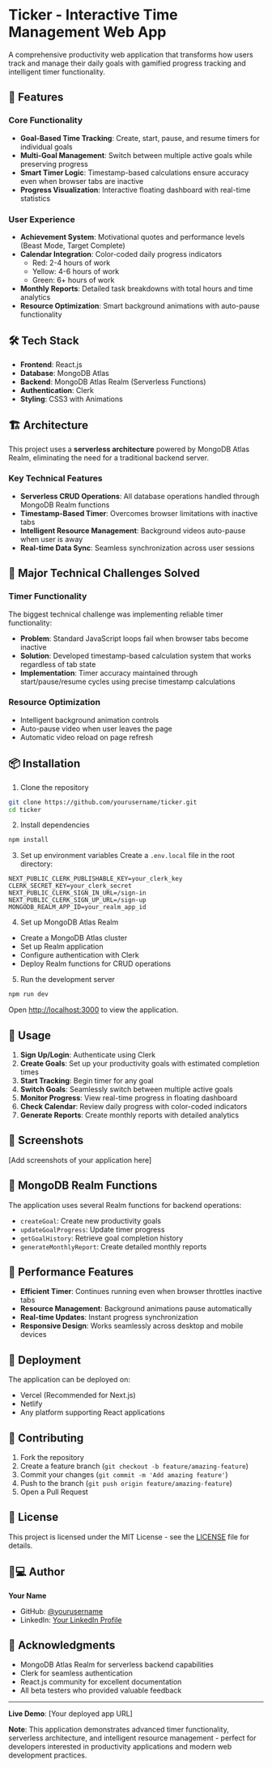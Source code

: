 # Ticker - Interactive Time Management Web App

A comprehensive productivity web application that transforms how users track and manage their daily goals with gamified progress tracking and intelligent timer functionality.

## 🚀 Features

### Core Functionality
- **Goal-Based Time Tracking**: Create, start, pause, and resume timers for individual goals
- **Multi-Goal Management**: Switch between multiple active goals while preserving progress
- **Smart Timer Logic**: Timestamp-based calculations ensure accuracy even when browser tabs are inactive
- **Progress Visualization**: Interactive floating dashboard with real-time statistics

### User Experience
- **Achievement System**: Motivational quotes and performance levels (Beast Mode, Target Complete)
- **Calendar Integration**: Color-coded daily progress indicators
  - Red: 2-4 hours of work
  - Yellow: 4-6 hours of work  
  - Green: 6+ hours of work
- **Monthly Reports**: Detailed task breakdowns with total hours and time analytics
- **Resource Optimization**: Smart background animations with auto-pause functionality

## 🛠️ Tech Stack

- **Frontend**: React.js
- **Database**: MongoDB Atlas
- **Backend**: MongoDB Atlas Realm (Serverless Functions)
- **Authentication**: Clerk
- **Styling**: CSS3 with Animations

## 🏗️ Architecture

This project uses a **serverless architecture** powered by MongoDB Atlas Realm, eliminating the need for a traditional backend server.

### Key Technical Features
- **Serverless CRUD Operations**: All database operations handled through MongoDB Realm functions
- **Timestamp-Based Timer**: Overcomes browser limitations with inactive tabs
- **Intelligent Resource Management**: Background videos auto-pause when user is away
- **Real-time Data Sync**: Seamless synchronization across user sessions

## 🚧 Major Technical Challenges Solved

### Timer Functionality
The biggest technical challenge was implementing reliable timer functionality:
- **Problem**: Standard JavaScript loops fail when browser tabs become inactive
- **Solution**: Developed timestamp-based calculation system that works regardless of tab state
- **Implementation**: Timer accuracy maintained through start/pause/resume cycles using precise timestamp calculations

### Resource Optimization
- Intelligent background animation controls
- Auto-pause video when user leaves the page
- Automatic video reload on page refresh

## 📦 Installation

1. Clone the repository
```bash
git clone https://github.com/yourusername/ticker.git
cd ticker
```

2. Install dependencies
```bash
npm install
```

3. Set up environment variables
Create a `.env.local` file in the root directory:
```env
NEXT_PUBLIC_CLERK_PUBLISHABLE_KEY=your_clerk_key
CLERK_SECRET_KEY=your_clerk_secret
NEXT_PUBLIC_CLERK_SIGN_IN_URL=/sign-in
NEXT_PUBLIC_CLERK_SIGN_UP_URL=/sign-up
MONGODB_REALM_APP_ID=your_realm_app_id
```

4. Set up MongoDB Atlas Realm
- Create a MongoDB Atlas cluster
- Set up Realm application
- Configure authentication with Clerk
- Deploy Realm functions for CRUD operations

5. Run the development server
```bash
npm run dev
```

Open [http://localhost:3000](http://localhost:3000) to view the application.

## 🎯 Usage

1. **Sign Up/Login**: Authenticate using Clerk
2. **Create Goals**: Set up your productivity goals with estimated completion times
3. **Start Tracking**: Begin timer for any goal
4. **Switch Goals**: Seamlessly switch between multiple active goals
5. **Monitor Progress**: View real-time progress in floating dashboard
6. **Check Calendar**: Review daily progress with color-coded indicators
7. **Generate Reports**: Create monthly reports with detailed analytics

## 📱 Screenshots

[Add screenshots of your application here]

## 🔧 MongoDB Realm Functions

The application uses several Realm functions for backend operations:
- `createGoal`: Create new productivity goals
- `updateGoalProgress`: Update timer progress
- `getGoalHistory`: Retrieve goal completion history
- `generateMonthlyReport`: Create detailed monthly reports

## 🎨 Performance Features

- **Efficient Timer**: Continues running even when browser throttles inactive tabs
- **Resource Management**: Background animations pause automatically
- **Real-time Updates**: Instant progress synchronization
- **Responsive Design**: Works seamlessly across desktop and mobile devices

## 🚀 Deployment

The application can be deployed on:
- Vercel (Recommended for Next.js)
- Netlify
- Any platform supporting React applications

## 🤝 Contributing

1. Fork the repository
2. Create a feature branch (`git checkout -b feature/amazing-feature`)
3. Commit your changes (`git commit -m 'Add amazing feature'`)
4. Push to the branch (`git push origin feature/amazing-feature`)
5. Open a Pull Request

## 📝 License

This project is licensed under the MIT License - see the [LICENSE](LICENSE) file for details.

## 👨💻 Author

**Your Name**
- GitHub: [@yourusername](https://github.com/yourusername)
- LinkedIn: [Your LinkedIn Profile](https://linkedin.com/in/yourprofile)

## 🙏 Acknowledgments

- MongoDB Atlas Realm for serverless backend capabilities
- Clerk for seamless authentication
- React.js community for excellent documentation
- All beta testers who provided valuable feedback

***

**Live Demo**: [Your deployed app URL]

**Note**: This application demonstrates advanced timer functionality, serverless architecture, and intelligent resource management - perfect for developers interested in productivity applications and modern web development practices.
